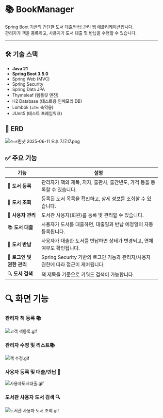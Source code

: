 # 📚 BookManager

Spring Boot 기반의 간단한 도서 대출/반납 관리 웹 애플리케이션입니다.  
관리자가 책을 등록하고, 사용자가 도서 대출 및 반납을 수행할 수 있습니다.

---

## 🛠️ 기술 스택

- **Java 21**
- **Spring Boot 3.5.0**
- Spring Web (MVC)
- Spring Security
- Spring Data JPA
- Thymeleaf (템플릿 엔진)
- H2 Database (테스트용 인메모리 DB)
- Lombok (코드 축약용)
- JUnit5 (테스트 프레임워크)

## 🧩 ERD

![스크린샷 2025-06-11 오후 7.17.17.png](..%2F..%2F..%2F..%2F..%2F..%2Fvar%2Ffolders%2F6z%2Fx_gnr7kd627gyzygfs_412yc0000gn%2FT%2FTemporaryItems%2FNSIRD_screencaptureui_zZ5rBs%2F%EC%8A%A4%ED%81%AC%EB%A6%B0%EC%83%B7%202025-06-11%20%EC%98%A4%ED%9B%84%207.17.17.png)


## ✅ 주요 기능

| 기능              | 설명 |
|-------------------|------|
| 📖 **도서 등록**       | 관리자가 책의 제목, 저자, 출판사, 출간년도, 가격 등을 등록할 수 있습니다. |
| 🧾 **도서 조회**       | 등록된 도서 목록을 확인하고, 상세 정보를 조회할 수 있습니다. |
| 👤 **사용자 관리**     | 도서관 사용자(회원)를 등록 및 관리할 수 있습니다. |
| 📚 **도서 대출**       | 사용자가 도서를 대출하면, 대출일과 반납 예정일이 자동 등록됩니다. |
| 🔁 **도서 반납**       | 사용자가 대출한 도서를 반납하면 상태가 변경되고, 연체 여부도 확인됩니다. |
| 🔐 **로그인 및 권한 관리** | Spring Security 기반의 로그인 기능과 관리자/사용자 권한에 따라 접근이 제어됩니다. |
| 🔍 **도서 검색**       | 책 제목을 기준으로 키워드 검색이 가능합니다. |


# 🔍 화면 기능

### 관리자 책 등록 📚
![고객 책등록.gif](..%2F..%2F..%2F..%2FDownloads%2F%EA%B3%A0%EA%B0%9D%20%EC%B1%85%EB%93%B1%EB%A1%9D.gif)

### 관리자 수정 및 리스트📚
![책 수정.gif](..%2F..%2F..%2F..%2FDownloads%2F%EC%B1%85%20%EC%88%98%EC%A0%95.gif)

### 사용자 등록 및 대출/반납 👤

![사용자도서대출.gif](..%2F..%2F..%2F..%2FDownloads%2F%EC%82%AC%EC%9A%A9%EC%9E%90%EB%8F%84%EC%84%9C%EB%8C%80%EC%B6%9C.gif)

### 도서관 사용자 도서 검색 🔍
![도서관 사용자 도서 조회.gif](..%2F..%2F..%2F..%2FDownloads%2F%EB%8F%84%EC%84%9C%EA%B4%80%20%EC%82%AC%EC%9A%A9%EC%9E%90%20%EB%8F%84%EC%84%9C%20%EC%A1%B0%ED%9A%8C.gif)